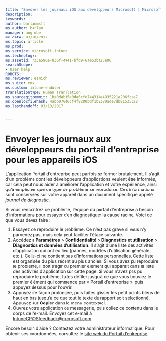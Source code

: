 ```yaml
---
title: "Envoyer les journaux iOS aux développeurs Microsoft | Microsoft Docs"
description: 
keywords: 
author: barlanmsft
ms.author: barlan
manager: angrobe
ms.date: 03/10/2017
ms.topic: article
ms.prod: 
ms.service: microsoft-intune
ms.technology: 
ms.assetid: 733a590e-836f-4941-bfd9-6ae53ba25e06
searchScope:
- User help
ROBOTS: 
ms.reviewer: esmich
ms.suite: ems
ms.custom: intune-enduser
translationtype: Human Translation
ms.sourcegitcommit: 1ba0dab35e0da6cfe744314a4935221a206fcea7
ms.openlocfilehash: 4abb070d6cf4f8200bdf1b9380ade7db81535622
ms.lasthandoff: 03/13/2017


---
```


# <a name="send-logs-to-the-company-portal-developers-for-ios-devices"></a>Envoyer les journaux aux développeurs du portail d’entreprise pour les appareils iOS

L’application Portail d’entreprise peut parfois se fermer brutalement. Il s’agit d’un problème dont les développeurs d’applications veulent être informés, car cela peut nous aider à améliorer l’application et votre expérience, ainsi qu’à empêcher que ce type de problème se reproduise. Ces informations sont conservées sur votre appareil dans un document spécifique appelé _journal de diagnostic_.

Si vous rencontrez ce problème, l’équipe du portail d’entreprise a besoin d’informations pour essayer d’en diagnostiquer la cause racine. Voici ce que vous devez faire :

1.    Essayez de reproduire le problème. Ce n’est pas grave si vous n’y parvenez pas, mais cela peut faciliter l’étape suivante.
2.    Accédez à __Paramètres__ > __Confidentialité__ > __Diagnostics et utilisation__ > __Diagnostics et données d’utilisation__. Il s’agit d’une liste des activités d’application qui ont eu lieu (pannes, modèles d’utilisation générale, etc.). Celle-ci ne contient pas d’informations personnelles. Cette liste est organisée du plus récent au plus ancien. Si vous avez pu reproduire le problème, il doit s’agir du premier élément qui apparaît dans la liste des activités d’application sur cette page. Si vous n’avez pas pu reproduire le problème, faites défiler jusqu’à ce que vous trouviez le premier élément qui commence par « Portail d’entreprise », puis appuyez dessus pour l’ouvrir.
3.    Appuyez de façon prolongée, puis faites glisser les petit points bleus de haut en bas jusqu’à ce que tout le texte du rapport soit sélectionné. Appuyez sur __Copier__ dans le menu contextuel.
4.    Ouvrez votre application de messagerie, puis collez ce contenu dans le corps de l’e-mail. Envoyez cet e-mail à <a href="mailto:IntuneCPiOSfeedback@microsoft.com?subject=My Company Portal App Closed Unexpectedly&body=Press and hold, then paste your copied Company Portal app logs here.">IntuneCPiOSfeedback@microsoft.com</a>.

Encore besoin d’aide ? Contactez votre administrateur informatique. Pour obtenir ses coordonnées, consultez le [site web du Portail d’entreprise](http://portal.manage.microsoft.com).


